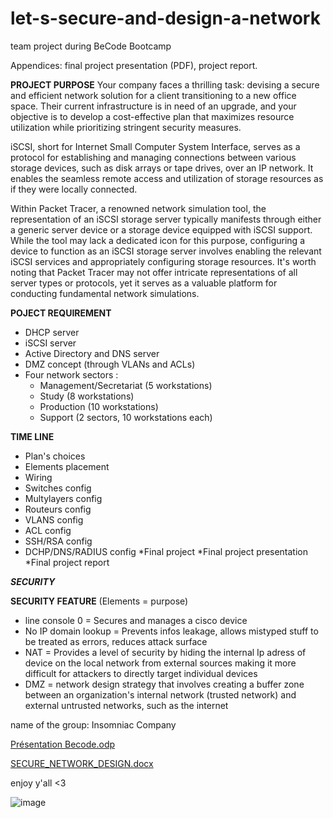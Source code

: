 # let-s-secure-and-design-a-network
team project during BeCode Bootcamp


Appendices: final project presentation (PDF), project report.

**PROJECT PURPOSE**
Your company faces a thrilling task: devising a secure and efficient network solution for a client transitioning to a new office space. Their current infrastructure is in need of an upgrade, and your objective is to develop a cost-effective plan that maximizes resource utilization while prioritizing stringent security measures.

iSCSI, short for Internet Small Computer System Interface, serves as a protocol for establishing and managing connections between various storage devices, such as disk arrays or tape drives, over an IP network. It enables the seamless remote access and utilization of storage resources as if they were locally connected.

Within Packet Tracer, a renowned network simulation tool, the representation of an iSCSI storage server typically manifests through either a generic server device or a storage device equipped with iSCSI support. While the tool may lack a dedicated icon for this purpose, configuring a device to function as an iSCSI storage server involves enabling the relevant iSCSI services and appropriately configuring storage resources. It's worth noting that Packet Tracer may not offer intricate representations of all server types or protocols, yet it serves as a valuable platform for conducting fundamental network simulations.


**POJECT REQUIREMENT**
* DHCP server
* iSCSI server
* Active Directory and DNS server
* DMZ concept (through VLANs and ACLs)
* Four network sectors :
     - Management/Secretariat (5 workstations)
     - Study (8 workstations)
     - Production (10 workstations)
     - Support (2 sectors, 10 workstations each)




**TIME LINE**
* Plan's choices
* Elements placement
* Wiring
* Switches config
* Multylayers config
* Routeurs config
* VLANS config
* ACL config
* SSH/RSA config
* DCHP/DNS/RADIUS config
*Final project
*Final project presentation
*Final project report


***SECURITY***

**SECURITY FEATURE**
(Elements = purpose)
- line console 0 = Secures and manages a cisco device
- No IP domain lookup = Prevents infos leakage, allows mistyped stuff to be treated as errors, reduces attack surface
- NAT = Provides a level of security by hiding the internal Ip adress of device on the local network from external sources making it more difficult for attackers to directly target individual devices
- DMZ =  network design strategy that involves creating a buffer zone between an organization's internal network (trusted network) and external untrusted networks, such as the internet

name of the group: Insomniac Company

  
[Présentation Becode.odp](https://github.com/Vfvs37/let-s-secure-and-design-a-network/files/14890483/Presentation.Becode.odp)

[SECURE_NETWORK_DESIGN.docx](https://github.com/Vfvs37/let-s-secure-and-design-a-network/files/14890489/SECURE_NETWORK_DESIGN.docx)


enjoy y'all <3


![image](https://github.com/Vfvs37/let-s-secure-and-design-a-network/assets/155911615/565e13c8-2376-45b1-a29c-c9a3548da8df)

  
